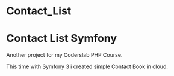 Contact_List
============

# Contact List Symfony #

Another project for my Coderslab PHP Course.

This time with Symfony 3 i created simple Contact Book in cloud.
